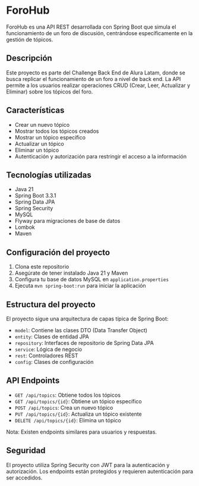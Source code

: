 # ForoHub

ForoHub es una API REST desarrollada con Spring Boot que simula el funcionamiento de un foro de discusión, centrándose específicamente en la gestión de tópicos.

## Descripción

Este proyecto es parte del Challenge Back End de Alura Latam, donde se busca replicar el funcionamiento de un foro a nivel de back end. La API permite a los usuarios realizar operaciones CRUD (Crear, Leer, Actualizar y Eliminar) sobre los tópicos del foro.

## Características

- Crear un nuevo tópico
- Mostrar todos los tópicos creados
- Mostrar un tópico específico
- Actualizar un tópico
- Eliminar un tópico
- Autenticación y autorización para restringir el acceso a la información

## Tecnologías utilizadas

- Java 21
- Spring Boot 3.3.1
- Spring Data JPA
- Spring Security
- MySQL
- Flyway para migraciones de base de datos
- Lombok
- Maven

## Configuración del proyecto

1. Clona este repositorio
2. Asegúrate de tener instalado Java 21 y Maven
3. Configura tu base de datos MySQL en `application.properties`
4. Ejecuta `mvn spring-boot:run` para iniciar la aplicación

## Estructura del proyecto

El proyecto sigue una arquitectura de capas típica de Spring Boot:

- `model`: Contiene las clases DTO (Data Transfer Object)
- `entity`: Clases de entidad JPA
- `repository`: Interfaces de repositorio de Spring Data JPA
- `service`: Lógica de negocio
- `rest`: Controladores REST
- `config`: Clases de configuración

## API Endpoints

- `GET /api/topics`: Obtiene todos los tópicos
- `GET /api/topics/{id}`: Obtiene un tópico específico
- `POST /api/topics`: Crea un nuevo tópico
- `PUT /api/topics/{id}`: Actualiza un tópico existente
- `DELETE /api/topics/{id}`: Elimina un tópico

Nota: Existen endpoints similares para usuarios y respuestas.

## Seguridad

El proyecto utiliza Spring Security con JWT para la autenticación y autorización. Los endpoints están protegidos y requieren autenticación para ser accedidos.

